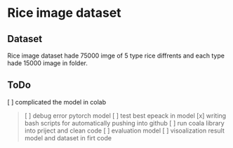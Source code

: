 # Rice image dataset
## Dataset
Rice image dataset hade 75000 imge of 5 type rice diffrents and 
each type hade 15000 image in folder.

## ToDo
[ ] complicated the model in colab
  > [ ] debug error pytorch model 
[ ] test best epeack in model
[x] writing bash scripts for automatically pushing into github
[ ] run coala library into priject and clean code 
[ ] evaluation model 
[ ] visoalization result model and dataset in firt code 

